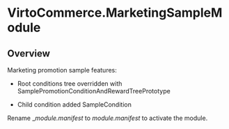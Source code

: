 # VirtoCommerce.MarketingSampleModule

## Overview

Marketing promotion sample features:

- Root conditions tree overridden with SamplePromotionConditionAndRewardTreePrototype

- Child condition added SampleCondition


Rename __module.manifest_ to _module.manifest_ to activate the module. 
